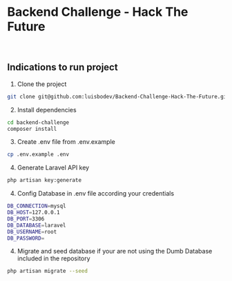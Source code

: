 # Backend Challenge - Hack The Future

<br>

## Indications to run project

1. Clone the project
```bash
git clone git@github.com:luisbodev/Backend-Challenge-Hack-The-Future.git
```

2. Install dependencies
```bash
cd backend-challenge
composer install
```

3. Create .env file from .env.example
```bash
cp .env.example .env
```

4. Generate Laravel API key
```bash
php artisan key:generate
```

4. Config Database in .env file according your credentials
```bash
DB_CONNECTION=mysql
DB_HOST=127.0.0.1
DB_PORT=3306
DB_DATABASE=laravel
DB_USERNAME=root
DB_PASSWORD=
```

4. Migrate and seed database if your are not using the Dumb Database included in the repository
```bash
php artisan migrate --seed
```




